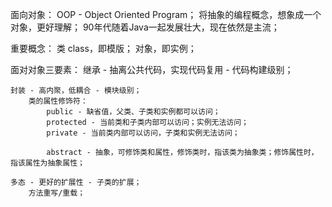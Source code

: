 面向对象：
    OOP - Object Oriented Program；
    将抽象的编程概念，想象成一个对象，更好理解；
    90年代随着Java一起发展壮大，现在依然是主流；

重要概念：
    类 class，即模版；
    对象，即实例；

面对对象三要素：
    继承 - 抽离公共代码，实现代码复用 - 代码构建级别；

    封装 - 高内聚，低耦合 - 模块级别；
        类的属性修饰符：
            public - 缺省值，父类、子类和实例都可以访问；
            protected - 当前类和子类内部可以访问；实例无法访问；
            private - 当前类内部可以访问，子类和实例无法访问；

            abstract - 抽象，可修饰类和属性，修饰类时，指该类为抽象类；修饰属性时，指该属性为抽象属性；

    多态 - 更好的扩展性 - 子类的扩展；
        方法重写/重载；